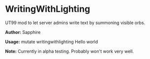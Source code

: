 # WritingWithLighting

UT99 mod to let server admins write text by summoning visible orbs.

**Author:** Sapphire

**Usage:** mutate writingwithlighting Hello world

**Note:** Currently in alpha testing. Probably won't work very well.
